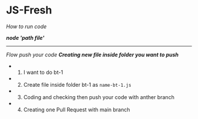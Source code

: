 # JS-Fresh

*How to run code*

***node 'path file'***

-------------

*Flow push your code*
***Creating new file inside folder you want to push***

- 1. I want to do bt-1

- 2. Create file inside folder bt-1 as `name-bt-1.js`

- 3. Coding and checking then push your code with anther branch

- 4. Creating one Pull Request with main branch
